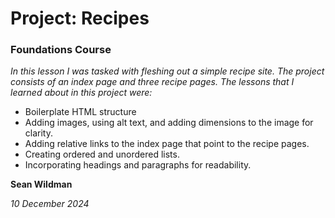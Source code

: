 # **Project: Recipes**

### **Foundations Course**

*In this lesson I was tasked with fleshing out a simple recipe site. The project consists of an index page and three recipe pages. The lessons that I learned about in this project were:*

- Boilerplate HTML structure
- Adding images, using alt text, and adding dimensions to the image for clarity.
- Adding relative links to the index page that point to the recipe pages.
- Creating ordered and unordered lists.
- Incorporating headings and paragraphs for readability.

**Sean Wildman**

*10 December 2024*